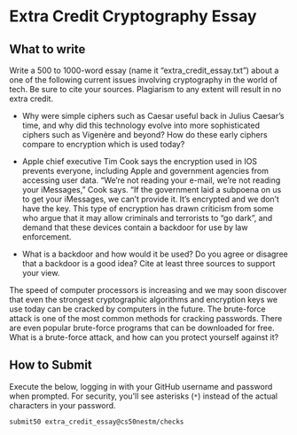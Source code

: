 # Extra Credit Cryptography Essay

## What to write

Write a 500 to 1000-word essay (name it “extra_credit_essay.txt”) about a one of the following current issues involving cryptography in the world of tech. Be sure to cite your sources. Plagiarism to any extent will result in no extra credit.

* Why were simple ciphers such as Caesar useful back in Julius Caesar’s time, and why did this technology evolve into more sophisticated ciphers such as Vigenère and beyond?
How do these early ciphers compare to encryption which is used today?

* Apple chief executive Tim Cook says the encryption used in IOS prevents everyone, including Apple and government agencies from accessing user data. “We’re not reading your e-mail, we’re not reading your iMessages,” Cook says. “If the government laid a subpoena on us to get your iMessages, we can’t provide it. It’s encrypted and we don’t have the key.
This type of encryption has drawn criticism from some who argue that it may allow criminals and terrorists to “go dark”, and demand that these devices contain a backdoor for use by law enforcement.

* What is a backdoor and how would it be used? Do you agree or disagree that a backdoor is a good idea? Cite at least three sources to support your view.

The speed of computer processors is increasing and we may soon discover that even the strongest cryptographic algorithms and encryption keys we use today can be cracked by computers in the future. The brute-force attack is one of the most common methods for cracking passwords. There are even popular brute-force programs that can be downloaded for free. What is a brute-force attack, and how can you protect yourself against it?

## How to Submit

Execute the below, logging in with your GitHub username and password when prompted. For security, you'll see asterisks (`*`) instead of the actual characters in your password.

```
submit50 extra_credit_essay@cs50nestm/checks
```
